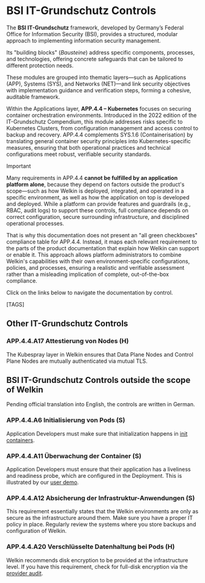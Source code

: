 # BSI IT-Grundschutz Controls

The **BSI IT-Grundschutz** framework, developed by Germany’s Federal Office for Information Security (BSI), provides a structured, modular approach to implementing information security management.
<!-- vale off -->
Its "building blocks" (_Bausteine_) address specific components, processes, and technologies, offering concrete safeguards that can be tailored to different protection needs.
<!-- vale on -->
These modules are grouped into thematic layers—such as Applications (APP), Systems (SYS), and Networks (NET)—and link security objectives with implementation guidance and verification steps, forming a cohesive, auditable framework.

Within the Applications layer, **APP.4.4 – Kubernetes** focuses on securing container orchestration environments.
Introduced in the 2022 edition of the IT-Grundschutz Compendium, this module addresses risks specific to Kubernetes Clusters, from configuration management and access control to backup and recovery.
APP.4.4 complements SYS.1.6 (Containerisation) by translating general container security principles into Kubernetes-specific measures, ensuring that both operational practices and technical configurations meet robust, verifiable security standards.

> [!IMPORTANT]
> Many requirements in APP.4.4 **cannot be fulfilled by an application platform alone**, because they depend on factors outside the product's scope—such as how Welkin is deployed, integrated, and operated in a specific environment, as well as how the application on top is developed and deployed.
> While a platform can provide features and guardrails (e.g., RBAC, audit logs) to support these controls, full compliance depends on correct configuration, secure surrounding infrastructure, and disciplined operational processes.
>
> That is why this documentation does not present an "all green checkboxes" compliance table for APP.4.4.
> Instead, it maps each relevant requirement to the parts of the product documentation that explain how Welkin can support or enable it.
> This approach allows platform administrators to combine Welkin's capabilities with their own environment-specific configurations, policies, and processes, ensuring a realistic and verifiable assessment rather than a misleading implication of complete, out-of-the-box compliance.

Click on the links below to navigate the documentation by control.

[TAGS]

## Other IT-Grundschutz Controls

<!-- vale off -->
### APP.4.4.A17 Attestierung von Nodes (H)
<!-- vale on -->

The Kubespray layer in Welkin ensures that Data Plane Nodes and Control Plane Nodes are mutually authenticated via mutual TLS.

## BSI IT-Grundschutz Controls outside the scope of Welkin

Pending official translation into English, the controls are written in German.

<!-- vale off -->
### APP.4.4.A6 Initialisierung von Pods (S)
<!-- vale on -->

Application Developers must make sure that initialization happens in [init containers](https://kubernetes.io/docs/concepts/workloads/pods/init-containers/).

<!-- vale off -->
### APP.4.4.A11 Überwachung der Container (S)
<!-- vale on -->

Application Developers must ensure that their application has a liveliness and readiness probe, which are configured in the Deployment. This is illustrated by our [user demo](https://github.com/elastisys/welkin/blob/main/user-demo/deploy/welkin-user-demo/templates/deployment.yaml).

<!-- vale off -->
### APP.4.4.A12 Absicherung der Infrastruktur-Anwendungen (S)
<!-- vale on -->

This requirement essentially states that the Welkin environments are only as secure as the infrastructure around them. Make sure you have a proper IT policy in place. Regularly review the systems where you store backups and configuration of Welkin.

<!-- vale off -->
### APP.4.4.A20 Verschlüsselte Datenhaltung bei Pods (H)
<!-- vale on -->

Welkin recommends disk encryption to be provided at the infrastructure level. If you have this requirement, check for full-disk encryption via the [provider audit](../../operator-manual/provider-audit.md).
